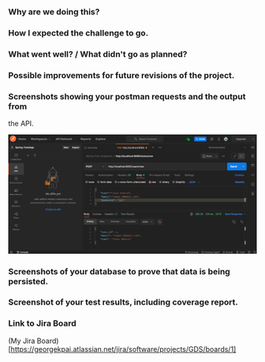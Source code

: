 ### Why are we doing this?


### How I expected the challenge to go.

### What went well? / What didn't go as planned?

### Possible improvements for future revisions of the project.

### Screenshots showing your postman requests and the output from 
the API.

![POST request: New Users](./screenshots/users-new.png)

### Screenshots of your database to prove that data is being persisted.

### Screenshot of your test results, including coverage report.

### Link to Jira Board
(My Jira Board)[https://georgekpai.atlassian.net/jira/software/projects/GDS/boards/1]
